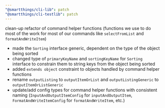 ```yaml
---
"@smartthings/cli-lib": patch
"@smartthings/cli-testlib": patch
---
```


clean-up refactor of command helper functions (functions we use to do most of the work for most of our commands like `selectFromList` and `formatAndWriteItem`)

* made the `Sorting` interface generic, dependent on the type of the object being sorted
* changed type of `primaryKeyName` and `sortingKeyName` for `Sorting` interface to constrain them to string keys from the object being sorted
* added `extends object` constraint to objects handled by command helper functions
* rename `outputListing` to `outputItemOrList` and `outputListingGeneric` to `outputItemOrListGeneric`
* update/add config types for command helper functions with consistent naming (`InputAndOutputItemConfig` for `inputAndOutputItem`, `FormatAndWriteItemConfig` for `formatAndWriteItem`, etc.)
